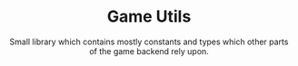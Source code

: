 <h1 align="center">
  Game Utils
</h1>
<p align="center">
Small library which contains mostly constants and types which other parts of the game backend rely upon.
</p>
